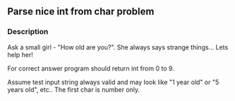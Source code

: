 ## Parse nice int from char problem

### Description

Ask a small girl - "How old are you?". She always says strange things... Lets help her!

For correct answer program should return int from 0 to 9.

Assume test input string always valid and may look like "1 year old" or "5 years old", etc.. The first char is number only.
